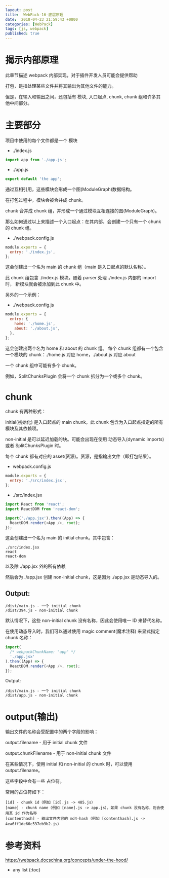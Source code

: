 ```yaml
---
layout: post
title:  WebPack-16-底层原理
date:  2018-04-23 21:59:43 +0800
categories: [WebPack]
tags: [js, webpack]
published: true
---
```


# 揭示内部原理

此章节描述 webpack 内部实现，对于插件开发人员可能会提供帮助

打包，是指处理某些文件并将其输出为其他文件的能力。

但是，在输入和输出之间，还包括有 模块, 入口起点, chunk, chunk 组和许多其他中间部分。

# 主要部分

项目中使用的每个文件都是一个 模块

- ./index.js

```js
import app from './app.js';
```

- ./app.js

```js
export default 'the app';
```

通过互相引用，这些模块会形成一个图(ModuleGraph)数据结构。

在打包过程中，模块会被合并成 chunk。 

chunk 合并成 chunk 组，并形成一个通过模块互相连接的图(ModuleGraph)。 

那么如何通过以上来描述一个入口起点：在其内部，会创建一个只有一个 chunk 的 chunk 组。

- ./webpack.config.js

```js
module.exports = {
  entry: './index.js',
};
```

这会创建出一个名为 main 的 chunk 组（main 是入口起点的默认名称）。 

此 chunk 组包含 ./index.js 模块。随着 parser 处理 ./index.js 内部的 import 时， 新模块就会被添加到此 chunk 中。

另外的一个示例：

- ./webpack.config.js

```js
module.exports = {
  entry: {
    home: './home.js',
    about: './about.js',
  },
};
```

这会创建出两个名为 home 和 about 的 chunk 组。 每个 chunk 组都有一个包含一个模块的 chunk：./home.js 对应 home，./about.js 对应 about

一个 chunk 组中可能有多个 chunk。

例如，SplitChunksPlugin 会将一个 chunk 拆分为一个或多个 chunk。

# chunk

chunk 有两种形式：

initial(初始化) 是入口起点的 main chunk。此 chunk 包含为入口起点指定的所有模块及其依赖项。

non-initial 是可以延迟加载的块。可能会出现在使用 动态导入(dynamic imports) 或者 SplitChunksPlugin 时。

每个 chunk 都有对应的 asset(资源)。资源，是指输出文件（即打包结果）。

- webpack.config.js

```js
module.exports = {
  entry: './src/index.jsx',
};
```

- ./src/index.jsx

```js
import React from 'react';
import ReactDOM from 'react-dom';

import('./app.jsx').then((App) => {
  ReactDOM.render(<App />, root);
});
```

这会创建出一个名为 main 的 initial chunk。其中包含：

```
./src/index.jsx
react
react-dom
```

以及除 ./app.jsx 外的所有依赖

然后会为 ./app.jsx 创建 non-initial chunk，这是因为 ./app.jsx 是动态导入的。

## Output:

```
/dist/main.js - 一个 initial chunk
/dist/394.js - non-initial chunk
```

默认情况下，这些 non-initial chunk 没有名称，因此会使用唯一 ID 来替代名称。 

在使用动态导入时，我们可以通过使用 magic comment(魔术注释) 来显式指定 chunk 名称：

```js
import(
  /* webpackChunkName: "app" */
  './app.jsx'
).then((App) => {
  ReactDOM.render(<App />, root);
});
```

Output:

```
/dist/main.js - 一个 initial chunk
/dist/app.js - non-initial chunk
```

# output(输出)

输出文件的名称会受配置中的两个字段的影响：

output.filename - 用于 initial chunk 文件

output.chunkFilename - 用于 non-initial chunk 文件

在某些情况下，使用 initial 和 non-initial 的 chunk 时，可以使用 output.filename。

这些字段中会有一些 占位符。

常用的占位符如下：

```
[id] - chunk id（例如 [id].js -> 485.js）
[name] - chunk name（例如 [name].js -> app.js）。如果 chunk 没有名称，则会使用其 id 作为名称
[contenthash] - 输出文件内容的 md4-hash（例如 [contenthash].js -> 4ea6ff1de66c537eb9b2.js）
```

# 参考资料

https://webpack.docschina.org/concepts/under-the-hood/

* any list
{:toc}